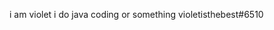 i am violet
i do java coding or something
violetisthebest#6510

<!---
Violetisthebest/Violetisthebest is a ✨ special ✨ repository because its `README.md` (this file) appears on your GitHub profile.
You can click the Preview link to take a look at your changes.
--->
